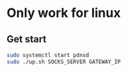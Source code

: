 # Only work for linux

## Get start

```bash
sudo systemctl start pdnsd
sudo ./up.sh SOCKS_SERVER GATEWAY_IP
```
